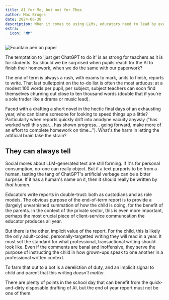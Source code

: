 ```yaml
---
title: AI for Me, but not for Thee
author: Max Bruges
date: 2024-06-30
description: When it comes to using LLMs, educators need to lead by example.
extra:
  icon: "🎓"
---
```


![Fountain pen on paper](/images/pen.webp)

The temptation to 'just get ChatGPT to do it' is as strong for teachers as it is for students. So should we be surprised when pupils reach for the AI to finish their homework, when we do the same with our paperwork?

The end of term is always a rush, with exams to mark, units to finish, reports to write. That last bulletpoint on the to-do list is often the most arduous: at a modest 100 words per pupil, per subject, subject teachers can soon find themselves churning out close to ten thousand words (double that if you're a sole trader like a drama or music lead).

Faced with a drafting a short novel in the hectic final days of an exhausting year, who can blame someone for looking to speed things up a little? Particularly when reports quickly drift into anodyne vacuity anyway ("has worked well this year... has shown progress... going forward, make more of an effort to complete homework on time..."). What's the harm in letting the artificial brain take the strain?

## They can always tell

Social mores about LLM-generated text are still forming. If it's for personal consumption, no-one can really object. But if a text purports to be from a human, tasting the tang of ChatGPT's artificial verbage can be a bitter surprise. If it has a human's name on it, then it should really be written by *that human*.

Educators write reports in double-trust: both as custodians and as role models. The obvious purpose of the end-of-term report is to provide a (largely) unvarnished summation of how the child is doing, for the benefit of the parents. In the context of the private sector, this is even more important, perhaps the most crucial piece of client-service communcation the educator produces all year.

But there is the other, implicit value of the report. For the child, this is likely the only adult-coded, personally-targetted writing they will read in a year. It must set the standard for what professional, transactional writing should look like. Even if the comments are banal and inoffensive, they serve the purpose of instructing the child in how grown-ups speak to one another in a professional written context.

To farm that out to a bot is a dereliction of duty, and an implicit signal to child and parent that this writing *doesn't matter.*

There are plenty of points in the school day that can benefit from the quick-and-dirty disposable drafting of AI, but the end of year report must not be one of them.
